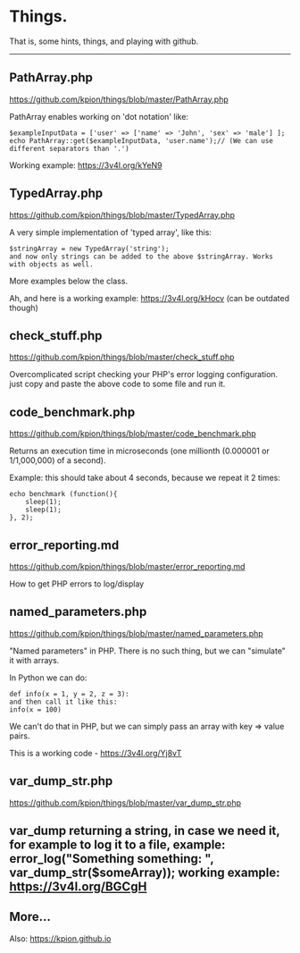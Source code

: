 # Things.

That is, some hints, things, and playing with github.

---

## PathArray.php
https://github.com/kpion/things/blob/master/PathArray.php

PathArray enables working on 'dot notation'  like:
```
$exampleInputData = ['user' => ['name' => 'John', 'sex' => 'male'] ];
echo PathArray::get($exampleInputData, 'user.name');// (We can use different separators than '.')
```

Working example: https://3v4l.org/kYeN9


## TypedArray.php
https://github.com/kpion/things/blob/master/TypedArray.php

A very simple implementation of 'typed array', like this:
```
$stringArray = new TypedArray('string');
and now only strings can be added to the above $stringArray. Works with objects as well.
```
More examples below the class.

Ah, and here is a working example: https://3v4l.org/kHocv (can be outdated though)


## check_stuff.php
https://github.com/kpion/things/blob/master/check_stuff.php


Overcomplicated script checking your PHP's error logging configuration.
just copy and paste the above code to some file and run it.


## code_benchmark.php
https://github.com/kpion/things/blob/master/code_benchmark.php

Returns an execution time in microseconds (one millionth (0.000001 or 1/1,000,000) of a second). 

Example: this should take about 4 seconds, because we repeat it 2 times: 
```
echo benchmark (function(){
    sleep(1);
    sleep(1);
}, 2);
```

## error_reporting.md
https://github.com/kpion/things/blob/master/error_reporting.md

How to get PHP errors to log/display

## named_parameters.php
https://github.com/kpion/things/blob/master/named_parameters.php

"Named parameters" in PHP. There is no such thing, but we can "simulate" it with arrays.

In Python we can do:
```
def info(x = 1, y = 2, z = 3):
and then call it like this:
info(x = 100)
```
We can't do that in PHP, but we can simply pass an array with key => value pairs.

This is a working code - https://3v4l.org/Yj8vT

## var_dump_str.php
https://github.com/kpion/things/blob/master/var_dump_str.php

var_dump returning a string, in case we need it, for example to log it to a file, example:
error_log("Something something: ", var_dump_str($someArray));
working example: https://3v4l.org/BGCgH
---

## More...

Also: https://kpion.github.io
